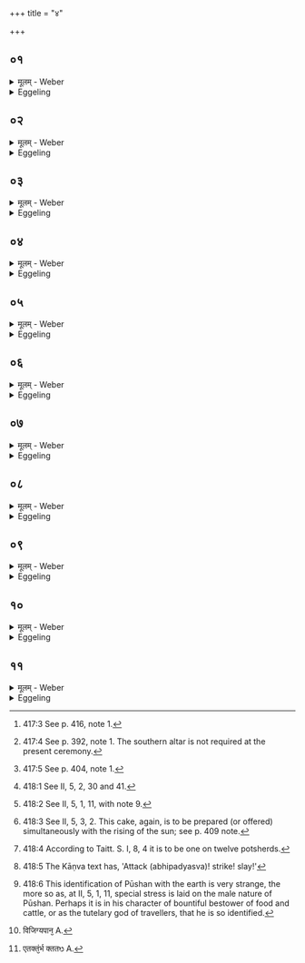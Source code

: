 +++
title = "४"

+++






##  ०१
<details><summary>मूलम् - Weber</summary>

महाहवि᳘ष ह वै᳘ देवा᳘ वृत्रं᳘ जघ्नुः॥  
ते᳘नो एव व्य᳘जयन्तॗ येय᳘मेषां वि᳘जितिस्तां त᳘थो एॗवैष᳘ एते᳘न पाप्मा᳘नं द्विष᳘न्तम् भ्रा᳘तृव्यᳫं हन्ति त᳘थो एव वि᳘जयते त᳘स्माद्वा᳘ एष᳘ एते᳘न यजते॥
</details>

<details><summary>Eggeling</summary>

1. Verily, by means of the Great Oblation the gods slew Vr̥tra [^egg_929]; by means of it they gained that supreme authority which they now wield; and so does he (the Sacrificer) thereby now slay his wicked, spiteful enemy, and gain the victory: this is why he performs this sacrifice.

[^egg_929]: 417:3 See p. 416, note 1.
</details>


##  ०२
<details><summary>मूलम् - Weber</summary>

त᳘स्यावृत्॥  
उ᳘पकिरन्त्युत्तरवेदिं᳘ गृह्ण᳘न्ति पृषदाज्यम् म᳘न्थन्त्यग्निं न᳘वप्रयाजम् भवति न᳘वानुयाजं त्री᳘णि समिष्टयजूं᳘षि भवन्त्य᳘थैता᳘न्येव प᳘ञ्च हवीं᳘षि भवन्ति॥
</details>

<details><summary>Eggeling</summary>

2. The mode of its performance (is as follows): They raise an uttara-vedi [^egg_930]; they use clotted butter [^egg_931]; and they churn the fire. There are nine

[^egg_930]: 417:4 See p. 392, note 1. The southern altar is not required at the present ceremony.

[^egg_931]: 417:5 See p. 404, note 1.

fore-offerings and nine after-offerings [^egg_932], and three Samishṭayajus. In the first place there are those five oblations [^egg_933].

[^egg_932]: 418:1 See II, 5, 2, 30 and 41.

[^egg_933]: 418:2 See II, 5, 1, 11, with note 9.
</details>


##  ०३
<details><summary>मूलम् - Weber</summary>

स य᳘दाग्नेॗयो ऽष्टा᳘कपालः पुरोडा᳘शो भ᳘वति॥  
अग्नि᳘ना ह वा᳘ एनं ते᳘जसाघ्नन्त्स ते᳘जो ऽग्निॗर्नाव्यथत त᳘स्मादाग्नेयो᳘ भवति॥
</details>

<details><summary>Eggeling</summary>

3. Now as to why there is a cake on eight potsherds for Agni. With Agni, (shaped into) a sharp point (tejas) [^egg_934], indeed, they (the gods) slew him (Vr̥tra); and Agni, that sharp point, swerved not: hence there is (a cake) for Agni.

[^egg_934]: 418:3 See II, 5, 3, 2. This cake, again, is to be prepared (or offered) simultaneously with the rising of the sun; see p. 409 note.
</details>


##  ०४
<details><summary>मूलम् - Weber</summary>

अ᳘थ य᳘त्सौम्य᳘श्चरुर्भ᳘वति॥  
सो᳘मेन ह वा᳘ एनं रा᳘ज्ञाघ्नन्त्सो᳘मराजान एव त᳘स्मात्सौम्य᳘श्चरु᳘र्भवति॥
</details>

<details><summary>Eggeling</summary>

4. Then as to why there is a rice-pap for Soma. With the aid of Soma, the king, indeed they slew him, they who have Soma for their king: hence there is a pap for Soma.
</details>


##  ०५
<details><summary>मूलम् - Weber</summary>

अ᳘थ य᳘त्सावित्रः॥  
द्वा᳘दशकपालो वाष्टा᳘कपालो वा पुरोडा᳘शो भ᳘वति सविता वै᳘ देवा᳘नाम् प्रसविता᳘ सवितृ᳘प्रसूता हैॗवैनमघ्नंस्त᳘स्मात्सावित्रो᳘ भवति॥
</details>

<details><summary>Eggeling</summary>

5. Then as to why there is a cake on twelve, or eight [^egg_935], potsherds for Savitr̥. Savitr̥, indeed, is the impeller (prasavitr̥) of the gods; and impelled by Savitr̥ they slew him: hence there is (a cake) for Savitr̥.

[^egg_935]: 418:4 According to Taitt. S. I, 8, 4 it is to be one on twelve potsherds.
</details>


##  ०६
<details><summary>मूलम् - Weber</summary>

अ᳘थ य᳘त्सारस्वत᳘श्चरुर्भ᳘वति॥  
वाग्वै स᳘रस्वती वा᳘गु हैवा᳘नुममाद प्र᳘हर जही᳘ति त᳘स्मात्सारस्वत᳘श्चरु᳘र्भवति॥
</details>

<details><summary>Eggeling</summary>

6. Then as to why there is a rice-pap for Sarasvatī. Sarasvatī in truth is Speech; and Speech indeed it was that cheered them up, saying, 'Strike! slay [^egg_936]!' Hence there is a pap for Sarasvatī.

[^egg_936]: 418:5 The Kāṇva text has, 'Attack (abhipadyasva)! strike! slay!'
</details>


##  ०७
<details><summary>मूलम् - Weber</summary>

अ᳘थ य᳘त्पौष्ण᳘श्चरुर्भ᳘वति॥  
इयं वै᳘ पृथिवी᳘ पूॗषेय᳘ᳫं᳘ हैॗवैनम् बधा᳘य प्रतिप्र᳘ददावन᳘या हैॗवैनम् प्रतिप्र᳘त्तं जघ्नुस्त᳘स्मात्पौष्ण᳘श्चरु᳘र्भवति॥
</details>

<details><summary>Eggeling</summary>

7. Then as to why there is a rice-pap for Pūshan. Pūshan doubtless is this earth [^egg_937], and this

[^egg_937]: 418:6 This identification of Pūshan with the earth is very strange, the more so as, at II, 5, 1, 11, special stress is laid on the male nature of Pūshan. Perhaps it is in his character of bountiful bestower of food and cattle, or as the tutelary god of travellers, that he is so identified.

earth, indeed, gave him (Vr̥tra) up to slaughter; and they slew him, thus given up by her: hence there is a rice-pap for Pūshan.
</details>


##  ०८
<details><summary>मूलम् - Weber</summary>

अ᳘थैन्द्राग्नौ द्वा᳘दशकपालः पुरोडा᳘शो भवति॥  
एते᳘न हैॗवैनमघ्नंस्ते᳘जो वा᳘ अग्नि᳘रिन्द्रि᳘यं वीर्य᳘मि᳘न्द्र एता᳘भ्यामेनमुभा᳘भ्यां वीॗर्याभ्यामघ्नन्ब्र᳘ह्म वा᳘ अग्निः᳘ क्षत्रमि᳘न्द्रस्ते᳘ उभे᳘ संर᳘भ्य ब्र᳘ह्म च क्षत्रं᳘ च सयु᳘जौ कृत्वा ता᳘भ्यामेनमुभा᳘भ्यां वीॗर्याभ्यामघ्नंस्त᳘स्मादैन्द्राग्नो द्वा᳘दशकपालः पुरोडा᳘शो भवति॥
</details>

<details><summary>Eggeling</summary>

8. Then follows a cake on twelve, potsherds for Indra and Agni; for by means of that they slew him, since Agni means fiery glow (tejas), and Indra means manly power, and by means of these two powers they did indeed slay him. Moreover, Agni is the priesthood, and Indra is the nobility; having allied these two, having closely united the priesthood with the nobility, they (the gods) slew him by means of these two powers: hence there is a cake on twelve potsherds for Indra and Agni.
</details>


##  ०९
<details><summary>मूलम् - Weber</summary>

अ᳘थ माहेन्द्र᳘श्चरु᳘र्भवति॥  
इ᳘न्द्रो वा᳘ एष᳘ पुरा᳘ वृत्र᳘स्य बधाद᳘थ वृत्र᳘ᳫं᳘ हत्वा य᳘था महाराजो᳘ विजिग्यान᳘ [^wbr_1] एवं᳘ महेॗन्द्रो ऽभवत्त᳘स्मान्माहेन्द्र᳘श्चरु᳘र्भवति महा᳘न्तमु चैॗवैनमेतत्ख᳘लु करोति वृत्र᳘स्य बधा᳘य त᳘स्माद्वेव᳘ माहेन्द्र᳘श्चरु᳘र्भवति॥  

[^wbr_1]: विजिग्यपान᳘ A.
</details>

<details><summary>Eggeling</summary>

9. Then follows a rice-part for Mahendra. For before the slaying of Vr̥tra he was indeed Indra; but after slaying Vr̥tra he became Mahendra (the great Indra), even as (a king becomes) a mahārāja, after obtaining the victory: hence there is a rice-pap for Mahendra. And thereby indeed he renders him great (strong), for the slaying of Vr̥tra: for this reason also there is a rice-pap for Mahendra.
</details>


##  १०
<details><summary>मूलम् - Weber</summary>

अ᳘थ वैश्वकर्मण ए᳘ककपालः पुरोडा᳘शो भवति॥  
वि᳘श्वं वा᳘ एतत्क᳘र्म कृतᳫं स᳘र्वं जितं᳘ देवा᳘नामासीत्साकमेधै᳘रीजाना᳘नां विजिग्याना᳘नां वि᳘श्वम्वेॗवैत᳘स्यैतत्क᳘र्म [^wbr_2] कृतᳫं स᳘र्वं जित᳘म् भवति साकमेधै᳘रीजान᳘स्य विजिग्यान᳘स्य त᳘स्माद्वैश्वकर्मण ए᳘ककपालः पुरोडा᳘शो भवति॥  

[^wbr_2]: एतक्तं᳘र्भ क्ततᳫ A.
</details>

<details><summary>Eggeling</summary>

10. Then follows a cake on one potsherd for Viśvakarman. To the gods, indeed, on performing the Sākamedha-sacrifice and obtaining the victory (over Vr̥tra), that sacred work (karman) was made complete (viśva), and all was conquered; and so is that sacred work made complete, and all is conquered, by him who has performed the Sākamedha-sacrifice and obtained the victory: hence there is a cake on one potsherd for Viśvakarman.
</details>


##  ११
<details><summary>मूलम् - Weber</summary>

एते᳘न वै᳘ देवाः᳟॥  
यज्ञे᳘नेष्ट्वाॗ येयं᳘ देवानाम् प्रजातिर्या श्री᳘रेत᳘द्बभूवुरेता᳘ᳫं᳘ ह वै प्र᳘जातिम् प्र᳘जायत एतां श्रि᳘यं गछति य᳘ एवं᳘ विद्वा᳘नेते᳘न यज्ञे᳘न य᳘जते त᳘स्माद्वा᳘ एते᳘न यजेत॥
</details>
<details><summary>Eggeling</summary>

11. And, verily, by performing this sacrifice the gods became what race, what prosperity of the gods there now is; and that same race he propagates,

that same prosperity he attains, whosoever, knowing this, performs this sacrifice. Let him therefore perform this sacrifice.
</details>

